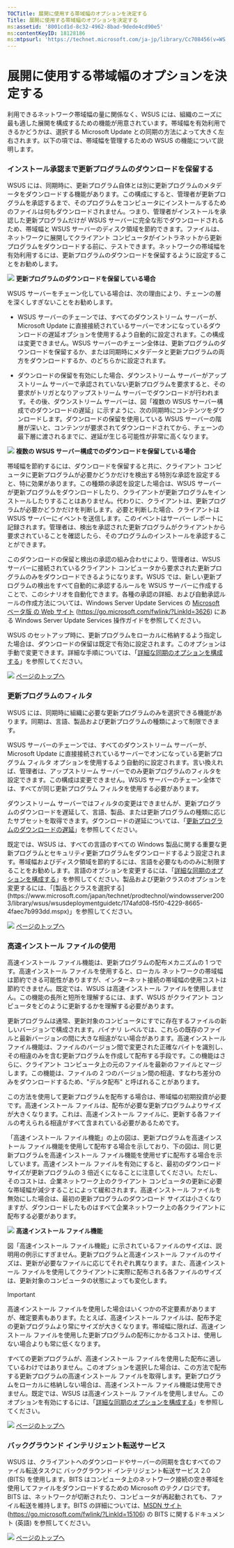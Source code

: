 ```yaml
---
TOCTitle: 展開に使用する帯域幅のオプションを決定する
Title: 展開に使用する帯域幅のオプションを決定する
ms:assetid: '8001cd1d-8c32-4962-8bad-9dede4cd90e5'
ms:contentKeyID: 18128186
ms:mtpsurl: 'https://technet.microsoft.com/ja-jp/library/Cc708456(v=WS.10)'
---
```


展開に使用する帯域幅のオプションを決定する
==========================================

利用できるネットワーク帯域幅の量に関係なく、WSUS には、組織のニーズに最も適した展開を構成するための機能が用意されています。帯域幅を有効利用できるかどうかは、選択する Microsoft Update との同期の方法によって大きく左右されます。以下の項では、帯域幅を管理するための WSUS の機能について説明します。

### インストール承認まで更新プログラムのダウンロードを保留する

WSUS には、同期時に、更新プログラム自体とは別に更新プログラムのメタデータをダウンロードする機能があります。この構成にすると、管理者が更新プログラムを承認するまで、そのプログラムをコンピュータにインストールするためのファイルは何もダウンロードされません。つまり、管理者がインストールを承認した更新プログラムだけが WSUS サーバーに完全な形でダウンロードされるため、帯域幅と WSUS サーバーのディスク領域を節約できます。ファイルは、ネットワークに展開してクライアント コンピュータがイントラネットから更新プログラムをダウンロードする前に、テストできます。ネットワークの帯域幅を有効利用するには、更新プログラムのダウンロードを保留するように設定することをお勧めします。

![](images/Cc708456.0d256355-4cb8-4f22-9386-da71754ce94e(ja-jp,WS.10).gif)
**更新プログラムのダウンロードを保留している場合**

WSUS サーバーをチェーン化している場合は、次の理由により、チェーンの層を深くしすぎないことをお勧めします。

-   WSUS サーバーのチェーンでは、すべてのダウンストリーム サーバーが、Microsoft Update に直接接続されているサーバーでオンになっているダウンロードの遅延オプションを使用するよう自動的に設定されます。この構成は変更できません。WSUS サーバーのチェーン全体は、更新プログラムのダウンロードを保留するか、または同期時にメタデータと更新プログラムの両方をダウンロードするか、のどちらかに設定されます。

-   ダウンロードの保留を有効にした場合、ダウンストリーム サーバーがアップストリーム サーバーで承認されていない更新プログラムを要求すると、その要求がトリガとなりアップストリーム サーバーでダウンロードが行われます。その後、ダウンストリーム サーバーは、図「複数の WSUS サーバー構成でのダウンロードの遅延」に示すように、次の同期時にコンテンツをダウンロードします。ダウンロードの保留を使用している WSUS サーバーの階層が深いと、コンテンツが要求されてダウンロードされてから、チェーンの最下層に渡されるまでに、遅延が生じる可能性が非常に高くなります。

![](images/Cc708456.7858baf2-f6c3-4e87-ad8d-a06a20aa5dd8(ja-jp,WS.10).gif)
**複数の WSUS サーバー構成でのダウンロードを保留している場合**

帯域幅を節約するには、ダウンロードを保留すると共に、クライアント コンピュータに更新プログラムが必要かどうかだけを検出する特別な承認を設定すると、特に効果があります。この種類の承認を設定した場合は、WSUS サーバーが更新プログラムをダウンロードしたり、クライアントが更新プログラムをインストールしたりすることはありません。代わりに、クライアントは、更新プログラムが必要かどうかだけを判断します。必要と判断した場合、クライアントは WSUS サーバーにイベントを送信します。このイベントはサーバー レポートに記録されます。管理者は、検出を承認された更新プログラムがクライアントから要求されていることを確認したら、そのプログラムのインストールを承認することができます。

このダウンロードの保留と検出の承認の組み合わせにより、管理者は、WSUS サーバーに接続されているクライアント コンピュータから要求された更新プログラムのみをダウンロードできるようになります。WSUS では、新しい更新プログラムの検出をすべて自動的に承認するルールを WSUS サーバーに作成することで、このシナリオを自動化できます。各種の承認の詳細、および自動承認ルールの作成方法については、Windows Server Update Services の [Microsoft ベータ版 の Web サイト](https://go.microsoft.com/fwlink/?linkid=3626) (https://go.microsoft.com/fwlink/?LinkId=3626) にある Windows Server Update Services 操作ガイドを参照してください。

WSUS のセットアップ時に、更新プログラムをローカルに格納するよう指定した場合は、ダウンロードの保留は既定で有効に設定されます。このオプションは手動で変更できます。詳細な手順については、「[詳細な同期のオプションを構成する](https://technet.microsoft.com/ja-jp/library/75060d37-429c-4cf8-a5ee-708470794b7c(v=WS.10))」を参照してください。

![](images/Cc708456.arrow_px_up(ja-jp,WS.10).gif) [ページのトップへ](#ctl00_rs1_eb1_panel1)

### 更新プログラムのフィルタ

WSUS には、同期時に組織に必要な更新プログラムのみを選択できる機能があります。同期は、言語、製品および更新プログラムの種類によって制限できます。

WSUS サーバーのチェーンでは、すべてのダウンストリーム サーバーが、Microsoft Update に直接接続されているサーバーでオンになっている更新プログラム フィルタ オプションを使用するよう自動的に設定されます。言い換えれば、管理者は、アップストリーム サーバーでのみ更新プログラムのフィルタを設定できます。この構成は変更できません。WSUS サーバーのチェーン全体では、すべてが同じ更新プログラム フィルタを使用する必要があります。

ダウンストリーム サーバーではフィルタの変更はできませんが、更新プログラムのダウンロードを遅延して、言語、製品、または更新プログラムの種類に応じたサブセットを取得できます。ダウンロードの遅延については、「[更新プログラムのダウンロードの遅延](#wus_deferringdownloadofupdates)」を参照してください。

既定では、WSUS は、すべての言語のすべての Windows 製品に関する重要な更新プログラムとセキュリティ更新プログラムをダウンロードするよう設定されます。帯域幅およびディスク領域を節約するには、言語を必要なもののみに制限することをお勧めします。言語のオプションを変更するには、「[詳細な同期のオプションを構成する](https://technet.microsoft.com/ja-jp/library/bb29753e-b7cf-4c5f-acf2-aa3be449c1f5(v=WS.10))」を参照してください。製品および更新クラスのオプションを変更するには、「[製品とクラスを選択する](https://www.microsoft.com/japan/technet/prodtechnol/windowsserver2003/library/wsus/wsusdeploymentguidetc/174afd08-f5f0-4229-8665-4faec7b993dd.mspx)」を参照してください。

![](images/Cc708456.arrow_px_up(ja-jp,WS.10).gif) [ページのトップへ](#ctl00_rs1_eb1_panel1)

### 高速インストール ファイルの使用

高速インストール ファイル機能は、更新プログラムの配布メカニズムの 1 つです。高速インストール ファイルを使用すると、ローカル ネットワークの帯域幅は節約できる可能性がありますが、インターネット接続の帯域幅の使用コストは節約できません。既定では、WSUS は高速インストール ファイルを使用しません。この機能の長所と短所を理解するには、まず、WSUS がクライアント コンピュータをどのように更新するかを理解する必要があります。

更新プログラムは通常、更新対象のコンピュータにすでに存在するファイルの新しいバージョンで構成されます。バイナリ レベルでは、これらの既存のファイルと最新バージョンの間に大きな相違がない場合があります。高速インストール ファイル機能は、ファイルのバージョン間で変更された正確なバイトを識別し、その相違のみを含む更新プログラムを作成して配布する手段です。この機能はさらに、クライアント コンピュータ上の元のファイルを最新のファイルとマージします。この機能は、ファイルの 2 つのバージョン間の相違、すなわち差分のみをダウンロードするため、"デルタ配布" と呼ばれることがあります。

この方法を使用して更新プログラムを配布する場合は、帯域幅の初期投資が必要です。高速インストール ファイルは、配布が必要な更新プログラムよりサイズが大きくなります。これは、高速インストール ファイルに、更新する各ファイルの考えられる相違がすべて含まれている必要があるためです。

「高速インストール ファイル機能」の上の図は、更新プログラムを高速インストール ファイル機能を使用して配布する場合を示しており、下の図は、同じ更新プログラムを高速インストール ファイル機能を使用せずに配布する場合を示しています。高速インストール ファイルを有効にすると、最初のダウンロード サイズが更新プログラムの 3 倍近くになることに注意してください。ただし、そのコストは、企業ネットワーク上のクライアント コンピュータの更新に必要な帯域幅が減少することによって緩和されます。高速インストール ファイルを無効にした場合は、最初の更新プログラムのダウンロード サイズは小さくなりますが、ダウンロードしたものはすべて企業ネットワーク上の各クライアントに配布する必要があります。

![](images/Cc708456.77edc56e-9ae3-4827-a99d-625a11339dc9(ja-jp,WS.10).gif)
**高速インストール ファイル機能**

図「高速インストール ファイル機能」に示されているファイルのサイズは、説明用の例示にすぎません。更新プログラムと高速インストール ファイルのサイズは、更新が必要なファイルに応じてそれぞれ異なります。また、高速インストール ファイルを使用してクライアントに実際に配布される各ファイルのサイズは、更新対象のコンピュータの状態によっても変化します。

> [!Important]
> 高速インストール ファイルを使用した場合はいくつかの不定要素がありますが、確定要素もあります。たとえば、高速インストール ファイルは、配布予定の更新プログラムより常にサイズが大きくなります。帯域幅に限れば、高速インストール ファイルを使用した更新プログラムの配布にかかるコストは、使用しない場合よりも常に低くなります。

すべての更新プログラムが、高速インストール ファイルを使用した配布に適しているわけではありません。このオプションを選択した場合は、この方法で配布する更新プログラムの高速インストール ファイルを取得します。更新プログラムをローカルに格納しない場合は、高速インストール ファイル機能は使用できません。既定では、WSUS は高速インストール ファイルを使用しません。このオプションを有効にするには、「[詳細な同期のオプションを構成する](https://www.microsoft.com/japan/technet/prodtechnol/windowsserver2003/library/wsus/wsusdeploymentguidetc/75060d37-429c-4cf8-a5ee-708470794b7c.mspx)」を参照してください。

![](images/Cc708456.arrow_px_up(ja-jp,WS.10).gif) [ページのトップへ](#ctl00_rs1_eb1_panel1)

### バックグラウンド インテリジェント転送サービス

WSUS は、クライアントへのダウンロードやサーバーの同期を含むすべてのファイル転送タスクに バックグラウンド インテリジェント転送サービス 2.0 (BITS) を使用します。BITS はコンピュータ上のネットワーク接続の空き帯域を使用してファイルをダウンロードするための Microsoft のテクノロジです。BITS は、ネットワークが切断されたり、コンピュータが再起動されても、ファイル転送を維持します。BITS の詳細については、[MSDN サイト](https://go.microsoft.com/fwlink/?linkid=15106) (https://go.microsoft.com/fwlink/?LinkId=15106) の BITS に関するドキュメント (英語) を参照してください。

![](images/Cc708456.arrow_px_up(ja-jp,WS.10).gif) [ページのトップへ](#ctl00_rs1_eb1_panel1)
